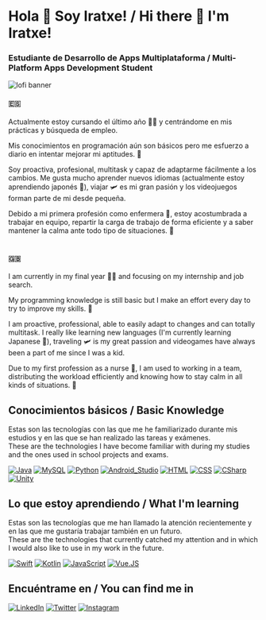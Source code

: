 # Hola 👋 Soy Iratxe! / Hi there 👋 I'm Iratxe!
### Estudiante de Desarrollo de Apps Multiplataforma / Multi-Platform Apps Development Student

![lofi banner](https://user-images.githubusercontent.com/84654095/171984672-e9431245-f3ec-401a-9318-2b90c3252033.jpg)


#### :es:
Actualmente estoy cursando el último año :woman_student: y centrándome en mis prácticas y búsqueda de empleo. 

Mis conocimientos en programación aún son básicos pero me esfuerzo a diario en intentar mejorar mi aptitudes. :muscle:

Soy proactiva, profesional, multitask y capaz de adaptarme fácilmente a los cambios. Me gusta mucho aprender nuevos idiomas (actualmente estoy aprendiendo japonés :japan:), viajar :small_airplane: es mi gran pasión y los videojuegos forman parte de mi desde pequeña. 

Debido a mi primera profesión como enfermera :syringe:, estoy acostumbrada a trabajar en equipo, repartir la carga de trabajo de forma eficiente y a saber mantener la calma ante todo tipo de situaciones. :lotus_position:

#

#### :uk:
I am currently in my final year :woman_student: and focusing on my internship and job search.

My programming knowledge is still basic but I make an effort every day to try to improve my skills. :muscle:

I am proactive, professional, able to easily adapt to changes and can totally multitask. I really like learning new languages (I'm currently learning Japanese :japan:), traveling :small_airplane: is my great passion and videogames have always been a part of me since I was a kid.

Due to my first profession as a nurse :syringe:, I am used to working in a team, distributing the workload efficiently and knowing how to stay calm in all kinds of situations. :lotus_position:


## Conocimientos básicos / Basic Knowledge
Estas son las tecnologías con las que me he familiarizado durante mis estudios y en las que se han realizado las tareas y exámenes.</br>
These are the technologies I have become familiar with during my studies and the ones used in school projects and exams.

[![Java](https://img.shields.io/badge/Java-ED8B00?style=for-the-badge&logo=openjdk&logoColor=white)]()
[![MySQL](https://img.shields.io/badge/MySQL-00000F?style=for-the-badge&logo=mysql&logoColor=white)]()
[![Python](https://img.shields.io/badge/Python-3776AB?style=for-the-badge&logo=python&logoColor=white)]()
[![Android_Studio](https://img.shields.io/badge/Android_Studio-3DDC84?style=for-the-badge&logo=android-studio&logoColor=white)]()
[![HTML](https://img.shields.io/badge/HTML5-E34F26?style=for-the-badge&logo=html5&logoColor=white)]()
[![CSS](https://img.shields.io/badge/CSS-239120?&style=for-the-badge&logo=css3&logoColor=white)]()
[![CSharp](https://img.shields.io/badge/C%23-239120?style=for-the-badge&logo=c-sharp&logoColor=white)]()
[![Unity](https://img.shields.io/badge/Unity-100000?style=for-the-badge&logo=unity&logoColor=white)]()




## Lo que estoy aprendiendo / What I'm learning
Estas son las tecnologías que me han llamado la atención recientemente y en las que me gustaría trabajar también en un futuro.</br>
These are the technologies that currently catched my attention and in which I would also like to use in my work in the future.

[![Swift](https://img.shields.io/badge/Swift-FA7343?style=for-the-badge&logo=swift&logoColor=white)]()
[![Kotlin](https://img.shields.io/badge/Kotlin-0095D5?&style=for-the-badge&logo=kotlin&logoColor=white)]()
[![JavaScript](https://img.shields.io/badge/JavaScript-F7DF1E?style=for-the-badge&logo=javascript&logoColor=black)]()
[![Vue.JS](https://img.shields.io/badge/Vue.js-35495E?style=for-the-badge&logo=vue.js&logoColor=4FC08D)]()


## Encuéntrame en / You can find me in
[![LinkedIn](https://img.shields.io/badge/LinkedIn-Iratxe_lizame-0077B5?style=for-the-badge&logo=linkedin&logoColor=white)](https://www.linkedin.com/in/iratxe-lizame/)
[![Twitter](https://img.shields.io/badge/Twitter-@iratxe_lzm-1DA1F2?style=for-the-badge&logo=twitter&logoColor=white)](https://twitter.com/iratxe_lzm)
[![Instagram](https://img.shields.io/badge/Instagram-@ira_lzm-E4405F?style=for-the-badge&logo=instagram&logoColor=white)](https://www.instagram.com/ira_lzm/)



<!--
**lzmdev7/lzmdev7** is a ✨ _special_ ✨ repository because its `README.md` (this file) appears on your GitHub profile.

Here are some ideas to get you started:

- 🔭 I’m currently working on ...
- 🌱 I’m currently learning ...
- 👯 I’m looking to collaborate on ...
- 🤔 I’m looking for help with ...
- 💬 Ask me about ...
- 📫 How to reach me: ...
- 😄 Pronouns: ...
- ⚡ Fun fact: ...
-->
